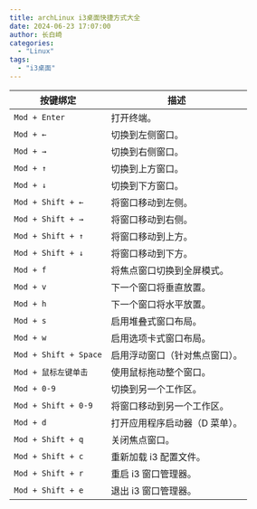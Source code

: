 ```yaml
---
title: archLinux i3桌面快捷方式大全
date: 2024-06-23 17:07:00
author: 长白崎
categories:
  - "Linux"
tags:
  - "i3桌面"
---
```


| 按键绑定              | 描述                           |
| --------------------- | ------------------------------ |
| `Mod + Enter`         | 打开终端。                     |
| `Mod + ←`             | 切换到左侧窗口。               |
| `Mod + →`             | 切换到右侧窗口。               |
| `Mod + ↑`             | 切换到上方窗口。               |
| `Mod + ↓`             | 切换到下方窗口。               |
| `Mod + Shift + ←`     | 将窗口移动到左侧。             |
| `Mod + Shift + →`     | 将窗口移动到右侧。             |
| `Mod + Shift + ↑`     | 将窗口移动到上方。             |
| `Mod + Shift + ↓`     | 将窗口移动到下方。             |
| `Mod + f`             | 将焦点窗口切换到全屏模式。     |
| `Mod + v`             | 下一个窗口将垂直放置。         |
| `Mod + h`             | 下一个窗口将水平放置。         |
| `Mod + s`             | 启用堆叠式窗口布局。           |
| `Mod + w`             | 启用选项卡式窗口布局。         |
| `Mod + Shift + Space` | 启用浮动窗口（针对焦点窗口）。 |
| `Mod + 鼠标左键单击`  | 使用鼠标拖动整个窗口。         |
| `Mod + 0-9`           | 切换到另一个工作区。           |
| `Mod + Shift + 0-9`   | 将窗口移动到另一个工作区。     |
| `Mod + d`             | 打开应用程序启动器（D 菜单）。 |
| `Mod + Shift + q`     | 关闭焦点窗口。                 |
| `Mod + Shift + c`     | 重新加载 i3 配置文件。         |
| `Mod + Shift + r`     | 重启 i3 窗口管理器。           |
| `Mod + Shift + e`     | 退出 i3 窗口管理器。           |